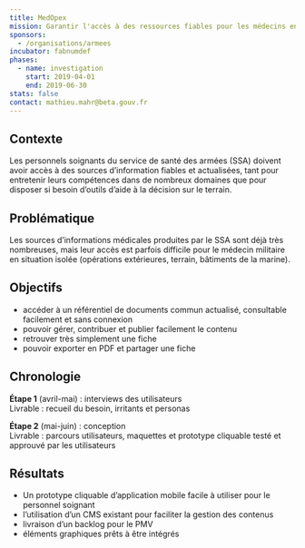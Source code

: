 ```yaml
---
title: MedOpex
mission: Garantir l'accès à des ressources fiables pour les médecins en opération extérieure
sponsors:
  - /organisations/armees
incubator: fabnumdef
phases:
  - name: investigation
    start: 2019-04-01
    end: 2019-06-30
stats: false
contact: mathieu.mahr@beta.gouv.fr
---
```

## Contexte
Les personnels soignants du service de santé des armées (SSA) doivent avoir accès à des sources d’information fiables et actualisées, tant pour entretenir leurs compétences dans de nombreux domaines que pour disposer si besoin d’outils d’aide à la décision sur le terrain.

## Problématique
Les sources d’informations médicales produites par le SSA sont déjà très nombreuses, mais leur accès est parfois difficile pour le médecin militaire en situation isolée (opérations extérieures, terrain, bâtiments de la marine).

## Objectifs
* accéder à un référentiel de documents commun actualisé, consultable facilement et sans connexion
* pouvoir gérer, contribuer et publier facilement le contenu
* retrouver très simplement une fiche
* pouvoir exporter en PDF et partager une fiche


## Chronologie
__Étape 1__ (avril-mai) : interviews des utilisateurs     
Livrable : recueil du besoin, irritants et personas

__Étape 2__ (mai-juin) : conception    
Livrable : parcours utilisateurs, maquettes et prototype cliquable testé et approuvé par les utilisateurs

## Résultats
* Un prototype cliquable d’application mobile facile à utiliser pour le personnel soignant
* l’utilisation d’un CMS existant pour faciliter la gestion des contenus
* livraison d’un backlog pour le PMV
* éléments graphiques prêts à être intégrés
